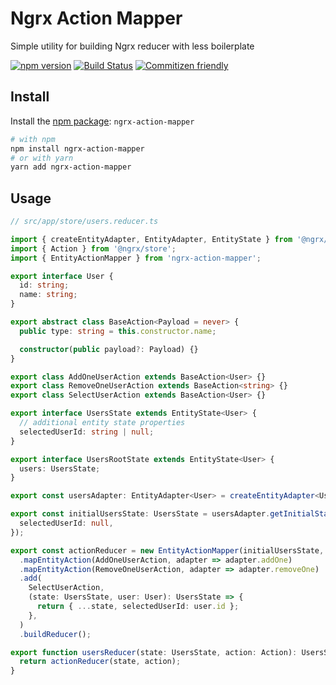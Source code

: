 # Ngrx Action Mapper

Simple utility for building Ngrx reducer with less boilerplate

[![npm version](https://badge.fury.io/js/ngrx-action-mapper.svg)](https://www.npmjs.com/package/ngrx-action-mapper)
[![Build Status](https://travis-ci.org/zakhenry/ngrx-action-mapper.svg?branch=master)](https://travis-ci.org/zakhenry/ngrx-action-mapper)
[![Commitizen friendly](https://img.shields.io/badge/commitizen-friendly-brightgreen.svg)](https://commitizen.github.io/cz-cli/)

## Install

Install the [npm package](https://www.npmjs.com/package/ngrx-action-mapper): `ngrx-action-mapper`

```sh
# with npm
npm install ngrx-action-mapper
# or with yarn
yarn add ngrx-action-mapper
```

## Usage

```ts
// src/app/store/users.reducer.ts

import { createEntityAdapter, EntityAdapter, EntityState } from '@ngrx/entity';
import { Action } from '@ngrx/store';
import { EntityActionMapper } from 'ngrx-action-mapper';

export interface User {
  id: string;
  name: string;
}

export abstract class BaseAction<Payload = never> {
  public type: string = this.constructor.name;

  constructor(public payload?: Payload) {}
}

export class AddOneUserAction extends BaseAction<User> {}
export class RemoveOneUserAction extends BaseAction<string> {}
export class SelectUserAction extends BaseAction<User> {}

export interface UsersState extends EntityState<User> {
  // additional entity state properties
  selectedUserId: string | null;
}

export interface UsersRootState extends EntityState<User> {
  users: UsersState;
}

export const usersAdapter: EntityAdapter<User> = createEntityAdapter<User>();

export const initialUsersState: UsersState = usersAdapter.getInitialState({
  selectedUserId: null,
});

export const actionReducer = new EntityActionMapper(initialUsersState, usersAdapter)
  .mapEntityAction(AddOneUserAction, adapter => adapter.addOne)
  .mapEntityAction(RemoveOneUserAction, adapter => adapter.removeOne)
  .add(
    SelectUserAction,
    (state: UsersState, user: User): UsersState => {
      return { ...state, selectedUserId: user.id };
    },
  )
  .buildReducer();

export function usersReducer(state: UsersState, action: Action): UsersState {
  return actionReducer(state, action);
}
```
